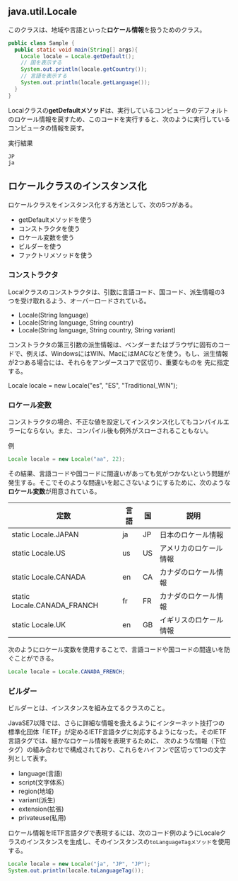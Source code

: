 ## java.util.Locale

このクラスは、地域や言語といった**ロケール情報**を扱うためのクラス。

```Java
public class Sample {
  public static void main(String[] args){
    Locale locale = Locale.getDefault();
    // 国を表示する
    System.out.println(locale.getCountry());
    // 言語を表示する
    System.out.println(locale.getLanguage());
  }
}
```

Localクラスの**getDefaultメソッド**は、実行しているコンピュータのデフォルトのロケール情報を戻すため、このコードを実行すると、次のように実行しているコンピュータの情報を戻す。

実行結果

```console
JP
ja
```

## ロケールクラスのインスタンス化

ロケールクラスをインスタンス化する方法として、次の5つがある。

* getDefaultメソッドを使う
* コンストラクタを使う
* ロケール変数を使う
* ビルダーを使う
* ファクトリメソッドを使う

### コンストラクタ

Localクラスのコンストラクタは、引数に言語コード、国コード、派生情報の3つを受け取れるよう、オーバーロードされている。

* Locale(String language)
* Locale(String language, String country)
* Locale(String language, String country, String variant)

コンストラクタの第三引数の派生情報は、ベンダーまたはブラウザに固有のコードで、例えば、WindowsにはWIN、MacにはMACなどを使う。もし、派生情報が2つある場合には、それらをアンダースコアで区切り、重要なものを
先に指定する。

Locale locale = new Locale("es", "ES", "Traditional_WIN");

### ロケール変数

コンストラクタの場合、不正な値を設定してインスタンス化してもコンパイルエラーにならない。また、コンパイル後も例外がスローされることもない。

例

```Java
Locale locale = new Locale("aa", 22);
```

その結果、言語コードや国コードに間違いがあっても気がつかないという問題が発生する。そこでそのような間違いを起こさないようにするために、次のような**ロケール変数**が用意されている。

定数|言語|国|説明
--|--|--|--
static Locale.JAPAN|ja|JP|日本のロケール情報
static Locale.US|us|US|アメリカのロケール情報
static Locale.CANADA|en|CA|カナダのロケール情報
static Locale.CANADA_FRANCH|fr|FR|カナダのロケール情報
static Locale.UK|en|GB|イギリスのロケール情報

次のようにロケール変数を使用することで、言語コードや国コードの間違いを防ぐことができる。

```Java
Locale locale = Locale.CANADA_FRENCH;
```

### ビルダー

ビルダーとは、インスタンスを組み立てるクラスのこと。

JavaSE7以降では、さらに詳細な情報を扱えるようにインターネット技打つの標準化団体「IETF」が定めるIETF言語タグに対応するようになった。そのIETF言語タグでは、細かなロケール情報を表現するために、
次のような情報（下位タグ）の組み合わせで構成されており、これらをハイフンで区切って1つの文字列として表す。

* language(言語)
* script(文字体系)
* region(地域)
* variant(派生)
* extension(拡張)
* privateuse(私用)

ロケール情報をIETF言語タグで表現するには、次のコード例のようにLocaleクラスのインスタンスを生成し、そのインスタンスの`toLanguageTagメソッド`を使用する。

```Java
Locale locale = new Locale("ja", "JP", "JP");
System.out.println(locale.toLanguageTag());
```




